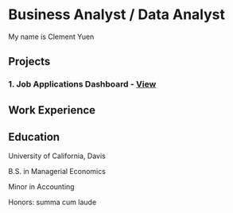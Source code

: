 # Business Analyst / Data Analyst

My name is Clement Yuen

## Projects

### 1. Job Applications Dashboard - [View](./project_page1.md)



## Work Experience  

## Education

University of California, Davis

B.S. in Managerial Economics

Minor in Accounting

Honors: summa cum laude
